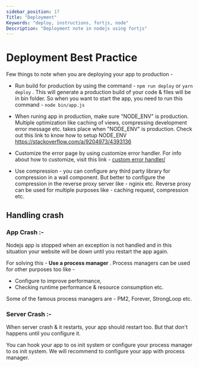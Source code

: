 ```yaml
---
sidebar_position: 17
Title: "Deployment"
Keywords: "deploy, instructions, fortjs, node"
Description: "Deployment note in nodejs using fortjs"
---
```


# Deployment Best Practice

Few things to note when you are deploying your app to production - 

* Run build for production by using the command - `npm run deploy` or `yarn deploy` . This will generate a production build of your code & files will be in bin folder. So when you want to start the app, you need to run this command - `node bin/app.js` 

* When runing app in production, make sure "NODE&#95;ENV" is production. Multiple optimization like caching of views, compressing development error message etc. takes place when "NODE&#95;ENV" is production. Check out this link to know how to setup NODE&#95;ENV <a href="https://stackoverflow.com/a/9204973/4393136">https://stackoverflow.com/a/9204973/4393136</a>

* Customize the error page by using customize error handler. For info about how to customize, visit this link - [custom error handler/](/docs/advanced/customize-error.md)

* Use compression - you can configure any third party library for compression in a wall component. But better to configure the compression in the reverse proxy server like - nginix etc. Reverse proxy can be used for multiple purposes like - caching request, compression etc.

## Handling crash 

### App Crash :-  

Nodejs app is stopped when an exception is not handled and in this situation your website will be down until you restart the app again. 

For solving this - **Use a process manager** . Process managers can be used for other purposes too like - 

* Configure to improve performance, 
* Checking runtime performance & resource consumption etc. 

Some of the famous process managers are - PM2, Forever, StrongLoop etc.

### Server Crash :- 

When server crash & it restarts, your app should restart too. But that don't happens until you configure it. 

You can hook your app to os init system or configure your process manager to os init system. We will recommend to configure your app with process manager.


